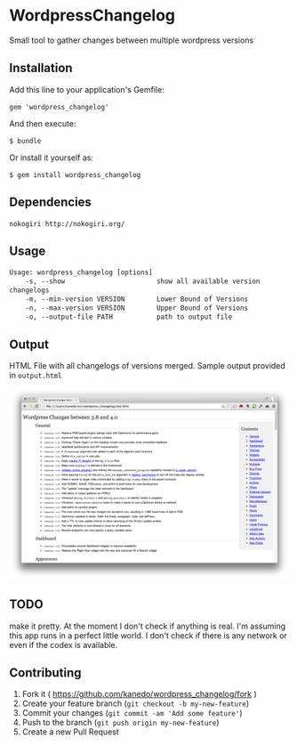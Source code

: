 # WordpressChangelog

Small tool to gather changes between multiple wordpress versions

## Installation

Add this line to your application's Gemfile:

    gem 'wordpress_changelog'

And then execute:

    $ bundle

Or install it yourself as:

    $ gem install wordpress_changelog

## Dependencies

	nokogiri http://nokogiri.org/

## Usage

	Usage: wordpress_changelog [options]
	    -s, --show                       show all available version changelogs
	    -m, --min-version VERSION        Lower Bound of Versions
	    -n, --max-version VERSION        Upper Bound of Versions
	    -o, --output-file PATH           path to output file

## Output

HTML File with all changelogs of versions merged. Sample output provided in `output.html`

![screenshot](https://raw.githubusercontent.com/kanedo/wordpress_changelog/master/Screenshot.png)

## TODO

make it pretty. At the moment I don't check if anything is real. I'm assuming this app runs in a perfect little world.
I don't check if there is any network or even if the codex is available.

## Contributing

1. Fork it ( https://github.com/kanedo/wordpress_changelog/fork )
2. Create your feature branch (`git checkout -b my-new-feature`)
3. Commit your changes (`git commit -am 'Add some feature'`)
4. Push to the branch (`git push origin my-new-feature`)
5. Create a new Pull Request
